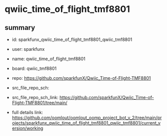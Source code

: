 # qwiic_time_of_flight_tmf8801
 
## summary 
* id: sparkfunx_qwiic_time_of_flight_tmf8801_qwiic_tmf8801
* user: sparkfunx
* name: qwiic_time_of_flight_tmf8801
* board: qwiic_tmf8801
* repo: https://github.com/sparkfunX/Qwiic_Time-of-Flight-TMF8801



* src_file_repo_sch: 
* src_file_repo_sch_link: https://github.com/sparkfunX/Qwiic_Time-of-Flight-TMF8801/tree/main/
* full details link: https://github.com/oomlout/oomlout_oomp_project_bot_v_2/tree/main/projects/sparkfunx_qwiic_time_of_flight_tmf8801_qwiic_tmf8801/current_version/working  







